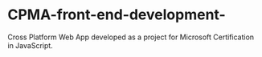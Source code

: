 # CPMA-front-end-development-
Cross Platform Web App developed as a project for Microsoft Certification in JavaScript.
